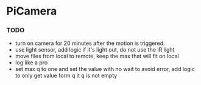 # PiCamera

### TODO
- turn on camera for 20 minutes after the motion is triggered.  
- use light sensor, add logic if it's light out, do not use the IR light
- move files from local to remote, keep the max that will fit on local
- log like a pro
- set max q to one and set the value with no wait to avoid error, add logic to only get value form q it q is not empty


